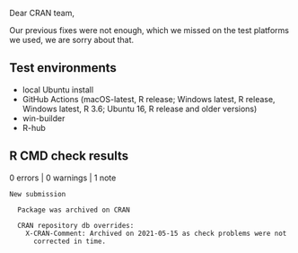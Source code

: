 Dear CRAN team,

Our previous fixes were not enough, which we missed on the test platforms we used, we are sorry about that.


## Test environments

* local Ubuntu install
* GitHub Actions (macOS-latest, R release; Windows latest, R release, Windows latest, R 3.6; Ubuntu 16, R release and older versions) 
* win-builder
* R-hub

## R CMD check results

0 errors | 0 warnings | 1 note

```
New submission
  
  Package was archived on CRAN
  
  CRAN repository db overrides:
    X-CRAN-Comment: Archived on 2021-05-15 as check problems were not
      corrected in time.
```
